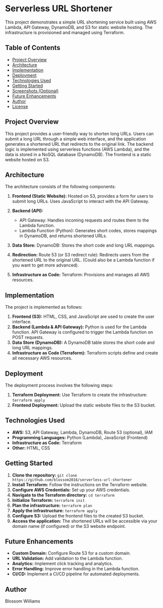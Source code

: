 # Serverless URL Shortener

This project demonstrates a simple URL shortening service built using AWS Lambda, API Gateway, DynamoDB, and S3 for static website hosting.  The infrastructure is provisioned and managed using Terraform.

## Table of Contents

- [Project Overview](#project-overview)
- [Architecture](#architecture)
- [Implementation](#implementation)
- [Deployment](#deployment)
- [Technologies Used](#technologies-used)
- [Getting Started](#getting-started)
- [Screenshots (Optional)](#screenshots-optional)
- [Future Enhancements](#future-enhancements)
- [Author](#author)
- [License](#license)

## Project Overview

This project provides a user-friendly way to shorten long URLs. Users can submit a long URL through a simple web interface, and the application generates a shortened URL that redirects to the original link.  The backend logic is implemented using serverless functions (AWS Lambda), and the data is stored in a NoSQL database (DynamoDB).  The frontend is a static website hosted on S3.

## Architecture

The architecture consists of the following components:

1. **Frontend (Static Website):** Hosted on S3, provides a form for users to submit long URLs.  Uses JavaScript to interact with the API Gateway.

2. **Backend (API):**
   - API Gateway: Handles incoming requests and routes them to the Lambda function.
   - Lambda Function (Python): Generates short codes, stores mappings in DynamoDB, and returns shortened URLs.

3. **Data Store:** DynamoDB: Stores the short code and long URL mappings.

4. **Redirection:** Route 53 (or S3 redirect rule): Redirects users from the shortened URL to the original URL.  (Could also be a Lambda function if you want to get more advanced).

5. **Infrastructure as Code:** Terraform: Provisions and manages all AWS resources.

## Implementation

The project is implemented as follows:

1. **Frontend (S3):**  HTML, CSS, and JavaScript are used to create the user interface.
2. **Backend (Lambda & API Gateway):** Python is used for the Lambda function. API Gateway is configured to trigger the Lambda function on POST requests.
3. **Data Store (DynamoDB):** A DynamoDB table stores the short code and long URL mappings.
4. **Infrastructure as Code (Terraform):** Terraform scripts define and create all necessary AWS resources.

## Deployment

The deployment process involves the following steps:

1. **Terraform Deployment:**  Use Terraform to create the infrastructure: `terraform apply`
2. **Frontend Deployment:** Upload the static website files to the S3 bucket.

## Technologies Used

* **AWS:** S3, API Gateway, Lambda, DynamoDB, Route 53 (optional), IAM
* **Programming Languages:** Python (Lambda), JavaScript (Frontend)
* **Infrastructure as Code:** Terraform
* **Other:** HTML, CSS

## Getting Started

1. **Clone the repository:** `git clone https://github.com/blossom2016/serverless-url-shortener`
2. **Install Terraform:** Follow the instructions on the Terraform website.
3. **Configure AWS Credentials:** Set up your AWS credentials.
4. **Navigate to the Terraform directory:** `cd terraform`
5. **Initialize Terraform:** `terraform init`
6. **Plan the infrastructure:** `terraform plan`
7. **Apply the infrastructure:** `terraform apply`
8. **Configure S3:** Upload the frontend files to the created S3 bucket.
9. **Access the application:** The shortened URLs will be accessible via your domain name (if configured) or the S3 website endpoint.



## Future Enhancements

* **Custom Domain:** Configure Route 53 for a custom domain.
* **URL Validation:** Add validation to the Lambda function.
* **Analytics:** Implement click tracking and analytics.
* **Error Handling:** Improve error handling in the Lambda function.
* **CI/CD:** Implement a CI/CD pipeline for automated deployments.

## Author

Blossom Williams 

